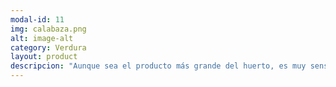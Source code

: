```yaml
---
modal-id: 11
img: calabaza.png
alt: image-alt
category: Verdura
layout: product
descripcion: "Aunque sea el producto más grande del huerto, es muy sensible a las temporadas frías. Su mejor temporada es el verano y el inició de otoño."
---
```


